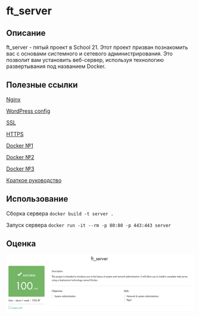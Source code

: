 # ft_server

## Описание

ft_server - пятый проект в School 21. Этот проект призван познакомить вас с основами системного и сетевого администрирования. Это позволит вам установить веб-сервер, используя технологию развертывания под названием Docker.

## Полезные ссылки

[Nginx](https://nginx.org/ru/docs/beginners_guide.html#control)

[WordPress config](https://codex.wordpress.org/%D0%A0%D0%B5%D0%B4%D0%B0%D0%BA%D1%82%D0%B8%D1%80%D0%BE%D0%B2%D0%B0%D0%BD%D0%B8%D0%B5_wp-config.php)

[SSL](https://habr.com/ru/post/352722/)

[HTTPS](https://wiki.merionet.ru/servernye-resheniya/45/kak-nastroit-redirekt-s-http-na-https-v-nginx/)

[Docker №1](https://habr.com/ru/company/ruvds/blog/438796/)

[Docker №2](https://www.youtube.com/watch?v=QF4ZF857m44)

[Docker №3](https://www.youtube.com/watch?v=Sa7uOGczoHc)

[Краткое руководство](https://forhjy.medium.com/how-to-install-lemp-wordpress-on-debian-buster-by-using-dockerfile-1-75ddf3ede861)

## Использование

Сборка сервера
``docker build -t server .``

Запуск сервера
``docker run -it --rm -p 80:80 -p 443:443 server``

## Оценка

![alt tag](media/appraisal_ft_server.png "Оценка проекта ft_printf")
